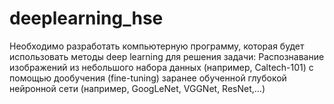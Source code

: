 # deeplearning_hse

Необходимо разработать компьютерную программу, которая будет использовать методы
deep learning для решения задачи: Распознавание изображений из небольшого набора данных (например, Caltech-101) с помощью дообучения (fine-tuning) заранее обученной глубокой нейронной сети (например, GoogLeNet, VGGNet, ResNet,...)
